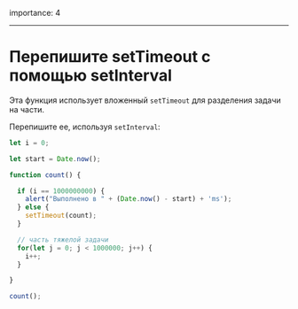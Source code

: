 importance: 4

---

# Перепишите setTimeout с помощью setInterval

Эта функция использует вложенный `setTimeout` для разделения задачи на части.

Перепишите ее, используя `setInterval`:

```js run
let i = 0;

let start = Date.now();

function count() {

  if (i == 1000000000) {
    alert("Выполнено в " + (Date.now() - start) + 'ms');
  } else {
    setTimeout(count);
  }

  // часть тяжелой задачи
  for(let j = 0; j < 1000000; j++) {
    i++;
  }

}

count();
```
